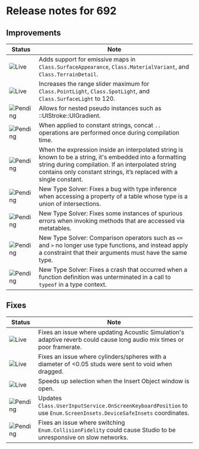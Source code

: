 # Release notes for 692

## Improvements

| Status | Note |
|--------|------|
| ![Live](https://img.shields.io/badge/Live-009E57?style=flat)  | Adds support for emissive maps in `Class.SurfaceAppearance`, `Class.MaterialVariant`, and `Class.TerrainDetail`. |
| ![Live](https://img.shields.io/badge/Live-009E57?style=flat)  | Increases the range slider maximum for `Class.PointLight`, `Class.SpotLight`, and `Class.SurfaceLight` to 120. |
| ![Pending](https://img.shields.io/badge/Pending-DEA517?style=flat)  | Allows for nested pseudo instances such as ::UIStroke::UIGradient.   |
| ![Pending](https://img.shields.io/badge/Pending-DEA517?style=flat)  | When applied to constant strings, concat `..` operations are performed once during compilation time. |
| ![Pending](https://img.shields.io/badge/Pending-DEA517?style=flat)  | When the expression inside an interpolated string is known to be a string, it's embedded into a formatting string during compilation. If an interpolated string contains only constant strings, it’s replaced with a single constant. |
| ![Pending](https://img.shields.io/badge/Pending-DEA517?style=flat)  | New Type Solver: Fixes a bug with type inference when accessing a property of a table whose type is a union of intersections. |
| ![Pending](https://img.shields.io/badge/Pending-DEA517?style=flat)  | New Type Solver: Fixes some instances of spurious errors when invoking methods that are accessed via metatables. |
| ![Pending](https://img.shields.io/badge/Pending-DEA517?style=flat)  | New Type Solver: Comparison operators such as `<=` and `>` no longer use type functions, and instead apply a constraint that their arguments must have the same type. |
| ![Pending](https://img.shields.io/badge/Pending-DEA517?style=flat)  | New Type Solver: Fixes a crash that occurred when a function definition was unterminated in a call to `typeof` in a type context. |
## Fixes

| Status | Note |
|--------|------|
| ![Live](https://img.shields.io/badge/Live-009E57?style=flat)  | Fixes an issue where updating Acoustic Simulation's adaptive reverb could cause long audio mix times or poor framerate. |
| ![Live](https://img.shields.io/badge/Live-009E57?style=flat)  | Fixes an issue where cylinders/spheres with a diameter of <0.05 studs were sent to void when dragged. |
| ![Live](https://img.shields.io/badge/Live-009E57?style=flat)  | Speeds up selection when the Insert Object window is open. |
| ![Pending](https://img.shields.io/badge/Pending-DEA517?style=flat)  | Updates `Class.UserInputService.OnScreenKeyboardPosition` to use `Enum.ScreenInsets.DeviceSafeInsets` coordinates. |
| ![Pending](https://img.shields.io/badge/Pending-DEA517?style=flat)  | Fixes an issue where switching `Enum.CollisionFidelity` could cause Studio to be unresponsive on slow networks. |

